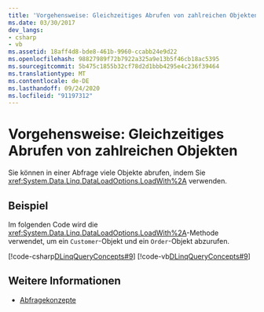 ```yaml
---
title: 'Vorgehensweise: Gleichzeitiges Abrufen von zahlreichen Objekten'
ms.date: 03/30/2017
dev_langs:
- csharp
- vb
ms.assetid: 18aff4d8-bde8-461b-9960-ccabb24e9d22
ms.openlocfilehash: 98827989f72b7922a325a9e13b5f46cb18ac5395
ms.sourcegitcommit: 5b475c1855b32cf78d2d1bbb4295e4c236f39464
ms.translationtype: MT
ms.contentlocale: de-DE
ms.lasthandoff: 09/24/2020
ms.locfileid: "91197312"
---
```

# <a name="how-to-retrieve-many-objects-at-once"></a>Vorgehensweise: Gleichzeitiges Abrufen von zahlreichen Objekten

Sie können in einer Abfrage viele Objekte abrufen, indem Sie <xref:System.Data.Linq.DataLoadOptions.LoadWith%2A> verwenden.  
  
## <a name="example"></a>Beispiel  

 Im folgenden Code wird die <xref:System.Data.Linq.DataLoadOptions.LoadWith%2A>-Methode verwendet, um ein `Customer`-Objekt und ein `Order`-Objekt abzurufen.  
  
 [!code-csharp[DLinqQueryConcepts#9](../../../../../../samples/snippets/csharp/VS_Snippets_Data/DLinqQueryConcepts/cs/Program.cs#9)]
 [!code-vb[DLinqQueryConcepts#9](../../../../../../samples/snippets/visualbasic/VS_Snippets_Data/DLinqQueryConcepts/vb/Module1.vb#9)]  
  
## <a name="see-also"></a>Weitere Informationen

- [Abfragekonzepte](query-concepts.md)
